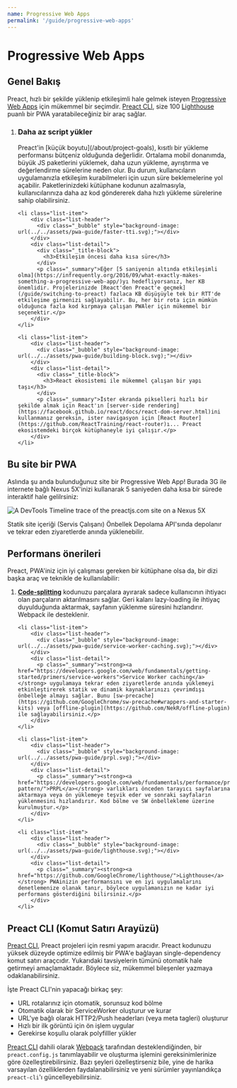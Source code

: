 ```yaml
---
name: Progressive Web Apps
permalink: '/guide/progressive-web-apps'
---
```


# Progressive Web Apps

## Genel Bakış

Preact, hızlı bir şekilde yüklenip etkileşimli hale gelmek isteyen [Progressive Web Apps](https://developers.google.com/web/progressive-web-apps/) için mükemmel bir seçimdir. [Preact CLI](https://github.com/developit/preact-cli/), size 100 [Lighthouse][LH] puanlı bir PWA yaratabileceğiniz bir araç sağlar.

[LH]: https://developers.google.com/web/tools/lighthouse/

<ol class="list-view">
    <li class="list-item">
        <div class="list-header">
          <div class="_bubble" style="background-image: url(../../assets/pwa-guide/load-less-script.svg);"></div>
        </div>
        <div class="list-detail">
          <div class="_title-block">
            <h3>Daha az script yükler</h3>
          </div>
          <p class="_summary">Preact'in [küçük boyutu](/about/project-goals), kısıtlı bir yükleme performansı bütçeniz olduğunda değerlidir. Ortalama mobil donanımda, büyük JS paketlerini yüklemek, daha uzun yükleme, ayrıştırma ve değerlendirme sürelerine neden olur. Bu durum, kullanıcıların uygulamanızla etkileşim kurabilmeleri için uzun süre beklemelerine yol açabilir. Paketlerinizdeki kütüphane kodunun azalmasıyla, kullanıcılarınıza daha az kod göndererek daha hızlı yükleme sürelerine sahip olabilirsiniz. </p>
        </div>
    </li>

    <li class="list-item">
        <div class="list-header">
          <div class="_bubble" style="background-image: url(../../assets/pwa-guide/faster-tti.svg);"></div>
        </div>
        <div class="list-detail">
          <div class="_title-block">
            <h3>Etkileşim öncesi daha kısa süre</h3>
          </div>
          <p class="_summary">Eğer [5 saniyenin altında etkileşimli olma](https://infrequently.org/2016/09/what-exactly-makes-something-a-progressive-web-app/)yı hedefliyorsanız, her KB önemlidir. Projelerinizde [React'den Preact'e geçmek](/guide/switching-to-preact) fazlaca KB düşüşüyle tek bir RTT'de etkileşime girmenizi sağlayabilir. Bu, her bir rota için mümkün olduğunca fazla kod kırpmaya çalışan PWAler için mükemmel bir seçenektir.</p>
        </div>
    </li>

    <li class="list-item">
        <div class="list-header">
          <div class="_bubble" style="background-image: url(../../assets/pwa-guide/building-block.svg);"></div>
        </div>
        <div class="list-detail">
          <div class="_title-block">
            <h3>React ekosistemi ile mükemmel çalışan bir yapı taşı</h3>
          </div>
          <p class="_summary">İster ekranda pikselleri hızlı bir şekilde almak için React'ın [server-side rendering](https://facebook.github.io/react/docs/react-dom-server.html)ini kullanmanız gereksin, ister navigasyon için [React Router](https://github.com/ReactTraining/react-router)ı... Preact ekosistemdeki birçok kütüphaneyle iyi çalışır.</p>
        </div>
    </li>
</ol>

## Bu site bir PWA

Aslında şu anda bulunduğunuz site bir Progressive Web App! Burada 3G ile internete bağlı Nexus 5X'inizi kullanarak 5 saniyeden daha kısa bir sürede interaktif hale gelilrsiniz:

<img src="../../assets/pwa-guide/timeline.jpg" alt="A DevTools Timeline trace of the preactjs.com site on a Nexus 5X"/>

Statik site içeriği (Servis Çalışanı) Önbellek Depolama API'sında depolanır ve tekrar eden ziyaretlerde anında yüklenebilir.

## Performans önerileri

Preact, PWA'iniz için iyi çalışması gereken bir kütüphane olsa da, bir dizi başka araç ve teknikle de kullanılabilir:

<ol class="list-view">
    <li class="list-item">
        <div class="list-header">
          <div class="_bubble" style="background-image: url(../../assets/pwa-guide/code-splitting.svg);"></div>
        </div>
        <div class="list-detail">
          <p class="_summary"><strong><a href="https://webpack.github.io/docs/code-splitting.html">Code-splitting</a></strong> kodunuzu parçalara ayırarak sadece kullanıcının ihtiyacı olan parçaların aktarılmasını sağlar. Geri kalanı lazy-loading ile ihtiyaç duyulduğunda aktarmak, sayfanın yüklenme süresini hızlandırır. Webpack ile desteklenir.</p>
        </div>
    </li>

    <li class="list-item">
        <div class="list-header">
          <div class="_bubble" style="background-image: url(../../assets/pwa-guide/service-worker-caching.svg);"></div>
        </div>
        <div class="list-detail">
          <p class="_summary"><strong><a href="https://developers.google.com/web/fundamentals/getting-started/primers/service-workers">Service Worker caching</a></strong> uygulamaya tekrar eden ziyaretlerde anında yüklemeyi etkinleştirerek statik ve dinamik kaynaklarınızı çevrimdışı önbelleğe almayı sağlar. Bunu [sw-precache](https://github.com/GoogleChrome/sw-precache#wrappers-and-starter-kits) veya [offline-plugin](https://github.com/NekR/offline-plugin) ile sağlayabilirsiniz.</p>
        </div>
    </li>

    <li class="list-item">
        <div class="list-header">
          <div class="_bubble" style="background-image: url(../../assets/pwa-guide/prpl.svg);"></div>
        </div>
        <div class="list-detail">
          <p class="_summary"><strong><a href="https://developers.google.com/web/fundamentals/performance/prpl-pattern/">PRPL</a></strong> varlıkları önceden tarayıcı sayfalarına aktarmaya veya ön yüklemeye teşvik eder ve sonraki sayfaların yüklenmesini hızlandırır. Kod bölme ve SW önbellekleme üzerine kurulmuştur.</p>
        </div>
    </li>

    <li class="list-item">
        <div class="list-header">
          <div class="_bubble" style="background-image: url(../../assets/pwa-guide/lighthouse.svg);"></div>
        </div>
        <div class="list-detail">
          <p class="_summary"><strong><a href="https://github.com/GoogleChrome/lighthouse/">Lighthouse</a></strong> PWAinizin performansını ve en iyi uygulamalarını denetlemenize olanak tanır, böylece uygulamanızın ne kadar iyi performans gösterdiğini bilirsiniz.</p>
        </div>
    </li>
</ol>

## Preact CLI (Komut Satırı Arayüzü)

[Preact CLI](https://github.com/developit/preact-cli/), Preact projeleri için resmi yapım aracıdır. Preact kodunuzu yüksek düzeyde optimize edilmiş bir PWA'e bağlayan single-dependency komut satırı araçcıdır. Yukarıdaki tavsiyelerin tümünü otomatik hale getirmeyi amaçlamaktadır. Böylece siz, mükemmel bileşenler yazmaya odaklanabilirsiniz.

İşte Preact CLI'nin yapacağı birkaç şey:

- URL rotalarınız için otomatik, sorunsuz kod bölme
- Otomatik olarak bir ServiceWorker oluşturur ve kurar
- URL'ye bağlı olarak HTTP2/Push headerları (veya meta tagleri) oluşturur
- Hızlı bir ilk görüntü için ön işlem uygular
- Gerekirse koşullu olarak polyfilller yükler

[Preact CLI](https://github.com/developit/preact-cli/) dahili olarak [Webpack](https://webpack.js.org) tarafından desteklendiğinden, bir `preact.config.js` tanımlayabilir ve oluşturma işlemini gereksinimlerinize göre özelleştirebilirsiniz. Bazı şeyleri özelleştirseniz bile, yine de harika varsayılan özelliklerden faydalanabilirsiniz ve yeni sürümler yayınlandıkça `preact-cli`'ı güncelleyebilirsiniz.

